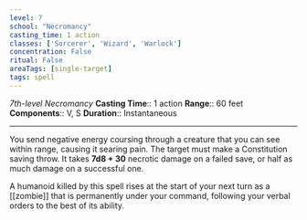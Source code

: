 ```yaml
---
level: 7
school: "Necromancy"
casting_time: 1 action
classes: ['Sorcerer', 'Wizard', 'Warlock']
concentration: False
ritual: False
areaTags: [single-target]
tags: spell
---
```


_7th-level Necromancy_
**Casting Time**:: 1 action
**Range**:: 60 feet
**Components**:: V, S
**Duration**:: Instantaneous

---

You send negative energy coursing through a creature that you can see within range, causing it searing pain. The target must make a Constitution saving throw. It takes **7d8 + 30** necrotic damage on a failed save, or half as much damage on a successful one.

A humanoid killed by this spell rises at the start of your next turn as a [[zombie]] that is permanently under your command, following your verbal orders to the best of its ability.



